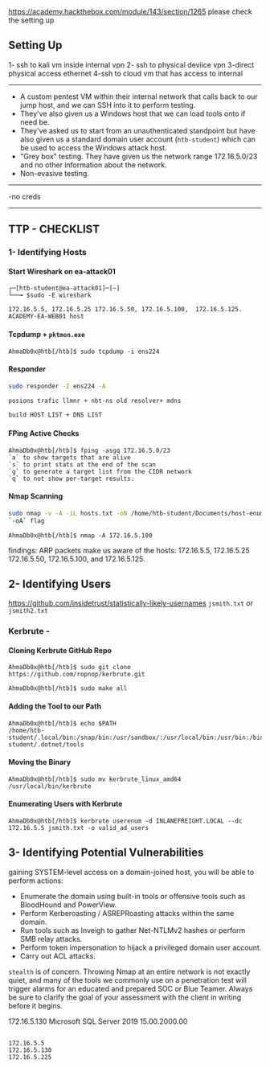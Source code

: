 https://academy.hackthebox.com/module/143/section/1265
please check the setting up
## Setting Up
1- ssh to kali vm inside internal vpn
2- ssh to physical deviice vpn 
3-direct physical access ethernet
4-ssh to cloud vm that has access to internal

---
- A custom pentest VM within their internal network that calls back to our jump host, and we can SSH into it to perform testing.
- They've also given us a Windows host that we can load tools onto if need be.
- They've asked us to start from an unauthenticated standpoint but have also given us a standard domain user account (`htb-student`) which can be used to access the Windows attack host.
- "Grey box" testing. They have given us the network range 172.16.5.0/23 and no other information about the network.
- Non-evasive testing.
---
-no creds

---

## TTP - CHECKLIST

### 1- Identifying Hosts
#### Start Wireshark on ea-attack01
```shell-session
┌─[htb-student@ea-attack01]─[~]
└──╼ $sudo -E wireshark
```
`172.16.5.5, 172.16.5.25 172.16.5.50, 172.16.5.100,  172.16.5.125.`
`ACADEMY-EA-WEB01 host`
#### Tcpdump + `pktmon.exe`
```shell-session
AhmaDb0x@htb[/htb]$ sudo tcpdump -i ens224 
```
#### Responder
```bash
sudo responder -I ens224 -A 

posions trafic llmnr + nbt-ns old resolver+ mdns

build HOST LIST + DNS LIST
```
#### FPing Active Checks
```shell-session
AhmaDb0x@htb[/htb]$ fping -asgq 172.16.5.0/23
`a` to show targets that are alive
`s` to print stats at the end of the scan
`g` to generate a target list from the CIDR network
`q` to not show per-target results.
```
#### Nmap Scanning
```bash
sudo nmap -v -A -iL hosts.txt -oN /home/htb-student/Documents/host-enum
`-oA` flag 
```

```shell-session
AhmaDb0x@htb[/htb]$ nmap -A 172.16.5.100
```
findings:
ARP packets make us aware of the hosts: 172.16.5.5, 172.16.5.25 172.16.5.50, 172.16.5.100, and 172.16.5.125.



## 2- Identifying Users
https://github.com/insidetrust/statistically-likely-usernames
`jsmith.txt` or `jsmith2.txt`

### Kerbrute -

#### Cloning Kerbrute GitHub Repo
```shell-session
AhmaDb0x@htb[/htb]$ sudo git clone https://github.com/ropnop/kerbrute.git
```
```shell-session
AhmaDb0x@htb[/htb]$ sudo make all
```
#### Adding the Tool to our Path
```shell-session
AhmaDb0x@htb[/htb]$ echo $PATH
/home/htb-student/.local/bin:/snap/bin:/usr/sandbox/:/usr/local/bin:/usr/bin:/bin:/usr/local/games:/usr/games:/usr/share/games:/usr/local/sbin:/usr/sbin:/sbin:/snap/bin:/usr/local/sbin:/usr/sbin:/sbin:/usr/local/bin:/usr/bin:/bin:/usr/local/games:/usr/games:/home/htb-student/.dotnet/tools
```
#### Moving the Binary
```shell-session
AhmaDb0x@htb[/htb]$ sudo mv kerbrute_linux_amd64 /usr/local/bin/kerbrute
```
#### Enumerating Users with Kerbrute
```shell-session
AhmaDb0x@htb[/htb]$ kerbrute userenum -d INLANEFREIGHT.LOCAL --dc 172.16.5.5 jsmith.txt -o valid_ad_users
```


## 3- Identifying Potential Vulnerabilities
gaining SYSTEM-level access on a domain-joined host, you will be able to perform actions:

- Enumerate the domain using built-in tools or offensive tools such as BloodHound and PowerView.
- Perform Kerberoasting / ASREPRoasting attacks within the same domain.
- Run tools such as Inveigh to gather Net-NTLMv2 hashes or perform SMB relay attacks.
- Perform token impersonation to hijack a privileged domain user account.
- Carry out ACL attacks.



`stealth` is of concern. Throwing Nmap at an entire network is not exactly quiet, and many of the tools we commonly use on a penetration test will trigger alarms for an educated and prepared SOC or Blue Teamer. Always be sure to clarify the goal of your assessment with the client in writing before it begins.

172.16.5.130  Microsoft SQL Server 2019 15.00.2000.00

```

172.16.5.5
172.16.5.130
172.16.5.225

```